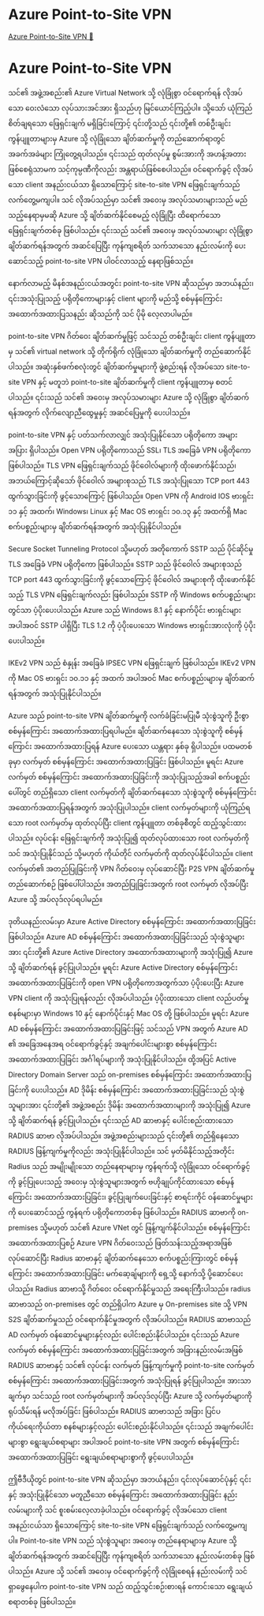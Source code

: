 # Azure Point-to-Site VPN

[Azure Point-to-Site VPN 🔗](https://www.coursera.org/learn/cybersecurity-tools-and-technologies/lecture/vjlfY/azure-point-to-site-vpn)

# Azure Point-to-Site VPN

သင်၏ အဖွဲ့အစည်း၏ Azure Virtual Network သို့ လုံခြုံစွာ ဝင်ရောက်ရန် လိုအပ်သော ဝေးလံသော လုပ်သားအင်အား ရှိသည်ဟု မြင်ယောင်ကြည့်ပါ။ သို့သော် ယုံကြည်စိတ်ချရသော ဖြေရှင်းချက် မရှိခြင်းကြောင့် ၎င်းတို့သည် ၎င်းတို့၏ တစ်ဦးချင်း ကွန်ပျူတာများမှ Azure သို့ လုံခြုံသော ချိတ်ဆက်မှုကို တည်ဆောက်ရာတွင် အခက်အခဲများ ကြုံတွေ့ရပါသည်။ ၎င်းသည် ထုတ်လုပ်မှု စွမ်းအားကို အဟန့်အတား ဖြစ်စေရုံသာမက သင့်ကုမ္ပဏီကိုလည်း အန္တရာယ်ဖြစ်စေပါသည်။ ဝင်ရောက်ခွင့် လိုအပ်သော client အနည်းငယ်သာ ရှိသောကြောင့် site-to-site VPN ဖြေရှင်းချက်သည် လက်တွေ့မကျပါ။ သင် လိုအပ်သည်မှာ သင်၏ အဝေးမှ အလုပ်သမားများသည် မည်သည့်နေရာမှမဆို Azure သို့ ချိတ်ဆက်နိုင်စေမည့် လုံခြုံပြီး ထိရောက်သော ဖြေရှင်းချက်တစ်ခု ဖြစ်ပါသည်။ ၎င်းသည် သင်၏ အဝေးမှ အလုပ်သမားများ လုံခြုံစွာ ချိတ်ဆက်ရန်အတွက် အဆင်ပြေပြီး ကုန်ကျစရိတ် သက်သာသော နည်းလမ်းကို ပေးဆောင်သည့် point-to-site VPN ပါဝင်လာသည့် နေရာဖြစ်သည်။

နောက်လာမည့် မိနစ်အနည်းငယ်အတွင်း point-to-site VPN ဆိုသည်မှာ အဘယ်နည်း၊ ၎င်းအသုံးပြုသည့် ပရိုတိုကောများနှင့် client များကို မည်သို့ စစ်မှန်ကြောင်း အထောက်အထားပြသနည်း ဆိုသည်ကို သင် ပိုမို လေ့လာပါမည်။

point-to-site VPN ဂိတ်ဝေး ချိတ်ဆက်မှုဖြင့် သင်သည် တစ်ဦးချင်း client ကွန်ပျူတာမှ သင်၏ virtual network သို့ တိုက်ရိုက် လုံခြုံသော ချိတ်ဆက်မှုကို တည်ဆောက်နိုင်ပါသည်။ အဆုံးနှစ်ဖက်စလုံးတွင် ချိတ်ဆက်မှုများကို ဖွဲ့စည်းရန် လိုအပ်သော site-to-site VPN နှင့် မတူဘဲ point-to-site ချိတ်ဆက်မှုကို client ကွန်ပျူတာမှ စတင်ပါသည်။ ၎င်းသည် သင်၏ အဝေးမှ အလုပ်သမားများ Azure သို့ လုံခြုံစွာ ချိတ်ဆက်ရန်အတွက် လိုက်လျောညီထွေမှုနှင့် အဆင်ပြေမှုကို ပေးပါသည်။

point-to-site VPN နှင့် ပတ်သက်လာလျှင် အသုံးပြုနိုင်သော ပရိုတိုကော အများအပြား ရှိပါသည်။ Open VPN ပရိုတိုကောသည် SSL၊ TLS အခြေခံ VPN ပရိုတိုကော ဖြစ်ပါသည်။ TLS VPN ဖြေရှင်းချက်သည် ဖိုင်ဝေါလ်များကို ထိုးဖောက်နိုင်သည်၊ အဘယ်ကြောင့်ဆိုသော် ဖိုင်ဝေါလ် အများစုသည် TLS အသုံးပြုသော TCP port 443 ထွက်သွားခြင်းကို ဖွင့်သောကြောင့် ဖြစ်ပါသည်။ Open VPN ကို Android IOS ဗားရှင်း ၁၁ နှင့် အထက်၊ Windows၊ Linux နှင့် Mac OS ဗားရှင်း ၁၀.၁၃ နှင့် အထက်ရှိ Mac စက်ပစ္စည်းများမှ ချိတ်ဆက်ရန်အတွက် အသုံးပြုနိုင်ပါသည်။

Secure Socket Tunneling Protocol သို့မဟုတ် အတိုကောက် SSTP သည် ပိုင်ဆိုင်မှု TLS အခြေခံ VPN ပရိုတိုကော ဖြစ်ပါသည်။ SSTP သည် ဖိုင်ဝေါလ် အများစုသည် TCP port 443 ထွက်သွားခြင်းကို ဖွင့်သောကြောင့် ဖိုင်ဝေါလ် အများစုကို ထိုးဖောက်နိုင်သည့် TLS VPN ဖြေရှင်းချက်လည်း ဖြစ်ပါသည်။ SSTP ကို Windows စက်ပစ္စည်းများတွင်သာ ပံ့ပိုးပေးပါသည်။ Azure သည် Windows 8.1 နှင့် နောက်ပိုင်း ဗားရှင်းများ အပါအဝင် SSTP ပါရှိပြီး TLS 1.2 ကို ပံ့ပိုးပေးသော Windows ဗားရှင်းအားလုံးကို ပံ့ပိုးပေးပါသည်။

IKEv2 VPN သည် စံနှုန်း အခြေခံ IPSEC VPN ဖြေရှင်းချက် ဖြစ်ပါသည်။ IKEv2 VPN ကို Mac OS ဗားရှင်း ၁၀.၁၁ နှင့် အထက် အပါအဝင် Mac စက်ပစ္စည်းများမှ ချိတ်ဆက်ရန်အတွက် အသုံးပြုနိုင်ပါသည်။

Azure သည် point-to-site VPN ချိတ်ဆက်မှုကို လက်ခံခြင်းမပြုမီ သုံးစွဲသူကို ဦးစွာ စစ်မှန်ကြောင်း အထောက်အထားပြရပါမည်။ ချိတ်ဆက်နေသော သုံးစွဲသူကို စစ်မှန်ကြောင်း အထောက်အထားပြရန် Azure ပေးသော ယန္တရား နှစ်ခု ရှိပါသည်။ ပထမတစ်ခုမှာ လက်မှတ် စစ်မှန်ကြောင်း အထောက်အထားပြခြင်း ဖြစ်ပါသည်။ မူရင်း Azure လက်မှတ် စစ်မှန်ကြောင်း အထောက်အထားပြခြင်းကို အသုံးပြုသည့်အခါ စက်ပစ္စည်းပေါ်တွင် တည်ရှိသော client လက်မှတ်ကို ချိတ်ဆက်နေသော သုံးစွဲသူကို စစ်မှန်ကြောင်း အထောက်အထားပြရန်အတွက် အသုံးပြုပါသည်။ client လက်မှတ်များကို ယုံကြည်ရသော root လက်မှတ်မှ ထုတ်လုပ်ပြီး client ကွန်ပျူတာ တစ်ခုစီတွင် ထည့်သွင်းထားပါသည်။ လုပ်ငန်း ဖြေရှင်းချက်ကို အသုံးပြု၍ ထုတ်လုပ်ထားသော root လက်မှတ်ကို သင် အသုံးပြုနိုင်သည် သို့မဟုတ် ကိုယ်တိုင် လက်မှတ်ကို ထုတ်လုပ်နိုင်ပါသည်။ client လက်မှတ်၏ အတည်ပြုခြင်းကို VPN ဂိတ်ဝေးမှ လုပ်ဆောင်ပြီး P2S VPN ချိတ်ဆက်မှု တည်ဆောက်စဉ် ဖြစ်ပေါ်ပါသည်။ အတည်ပြုခြင်းအတွက် root လက်မှတ် လိုအပ်ပြီး Azure သို့ အပ်လုဒ်လုပ်ရပါမည်။

ဒုတိယနည်းလမ်းမှာ Azure Active Directory စစ်မှန်ကြောင်း အထောက်အထားပြခြင်း ဖြစ်ပါသည်။ Azure AD စစ်မှန်ကြောင်း အထောက်အထားပြခြင်းသည် သုံးစွဲသူများအား ၎င်းတို့၏ Azure Active Directory အထောက်အထားများကို အသုံးပြု၍ Azure သို့ ချိတ်ဆက်ရန် ခွင့်ပြုပါသည်။ မူရင်း Azure Active Directory စစ်မှန်ကြောင်း အထောက်အထားပြခြင်းကို open VPN ပရိုတိုကောအတွက်သာ ပံ့ပိုးပေးပြီး Azure VPN client ကို အသုံးပြုရန်လည်း လိုအပ်ပါသည်။ ပံ့ပိုးထားသော client လည်ပတ်မှု စနစ်များမှာ Windows 10 နှင့် နောက်ပိုင်းနှင့် Mac OS တို့ ဖြစ်ပါသည်။ မူရင်း Azure AD စစ်မှန်ကြောင်း အထောက်အထားပြခြင်းဖြင့် သင်သည် VPN အတွက် Azure AD ၏ အခြေအနေအရ ဝင်ရောက်ခွင့်နှင့် အချက်ပေါင်းများစွာ စစ်မှန်ကြောင်း အထောက်အထားပြခြင်း အင်္ဂါရပ်များကို အသုံးပြုနိုင်ပါသည်။ ထို့အပြင် Active Directory Domain Server သည် on-premises စစ်မှန်ကြောင်း အထောက်အထားပြခြင်းကို ပေးပါသည်။ AD ဒိုမိန်း စစ်မှန်ကြောင်း အထောက်အထားပြခြင်းသည် သုံးစွဲသူများအား ၎င်းတို့၏ အဖွဲ့အစည်း ဒိုမိန်း အထောက်အထားများကို အသုံးပြု၍ Azure သို့ ချိတ်ဆက်ရန် ခွင့်ပြုပါသည်။ ၎င်းသည် AD ဆာဗာနှင့် ပေါင်းစည်းထားသော RADIUS ဆာဗာ လိုအပ်ပါသည်။ အဖွဲ့အစည်းများသည် ၎င်းတို့၏ တည်ရှိနေသော RADIUS ဖြန့်ကျက်မှုကိုလည်း အသုံးပြုနိုင်ပါသည်။ သင် မှတ်မိနိုင်သည့်အတိုင်း Radius သည် အမျိုးမျိုးသော တည်နေရာများမှ ကွန်ရက်သို့ လုံခြုံသော ဝင်ရောက်ခွင့်ကို ခွင့်ပြုပေးသည့် အဝေးမှ သုံးစွဲသူများအတွက် ဗဟိုချုပ်ကိုင်ထားသော စစ်မှန်ကြောင်း အထောက်အထားပြခြင်း၊ ခွင့်ပြုချက်ပေးခြင်းနှင့် စာရင်းကိုင် ဝန်ဆောင်မှုများကို ပေးဆောင်သည့် ကွန်ရက် ပရိုတိုကောတစ်ခု ဖြစ်ပါသည်။ RADIUS ဆာဗာကို on-premises သို့မဟုတ် သင်၏ Azure VNet တွင် ဖြန့်ကျက်နိုင်ပါသည်။ စစ်မှန်ကြောင်း အထောက်အထားပြစဉ် Azure VPN ဂိတ်ဝေးသည် ဖြတ်သန်းသည့်အရာအဖြစ် လုပ်ဆောင်ပြီး Radius ဆာဗာနှင့် ချိတ်ဆက်နေသော စက်ပစ္စည်းကြားတွင် စစ်မှန်ကြောင်း အထောက်အထားပြခြင်း မက်ဆေ့ချ်များကို ရှေ့သို့ နောက်သို့ ပို့ဆောင်ပေးပါသည်။ Radius ဆာဗာသို့ ဂိတ်ဝေး ဝင်ရောက်နိုင်မှုသည် အရေးကြီးပါသည်။ radius ဆာဗာသည် on-premises တွင် တည်ရှိပါက Azure မှ On-premises site သို့ VPN S2S ချိတ်ဆက်မှုသည် ဝင်ရောက်နိုင်မှုအတွက် လိုအပ်ပါသည်။ RADIUS ဆာဗာသည် AD လက်မှတ် ဝန်ဆောင်မှုများနှင့်လည်း ပေါင်းစည်းနိုင်ပါသည်။ ၎င်းသည် Azure လက်မှတ် စစ်မှန်ကြောင်း အထောက်အထားပြခြင်းအတွက် အခြားနည်းလမ်းအဖြစ် RADIUS ဆာဗာနှင့် သင်၏ လုပ်ငန်း လက်မှတ် ဖြန့်ကျက်မှုကို point-to-site လက်မှတ် စစ်မှန်ကြောင်း အထောက်အထားပြခြင်းအတွက် အသုံးပြုရန် ခွင့်ပြုပါသည်။ အားသာချက်မှာ သင်သည် root လက်မှတ်များကို အပ်လုဒ်လုပ်ပြီး Azure သို့ လက်မှတ်များကို ရုပ်သိမ်းရန် မလိုအပ်ခြင်း ဖြစ်ပါသည်။ RADIUS ဆာဗာသည် အခြား ပြင်ပ ကိုယ်ရေးကိုယ်တာ စနစ်များနှင့်လည်း ပေါင်းစည်းနိုင်ပါသည်။ ၎င်းသည် အချက်ပေါင်းများစွာ ရွေးချယ်စရာများ အပါအဝင် point-to-site VPN အတွက် စစ်မှန်ကြောင်း အထောက်အထားပြခြင်း ရွေးချယ်စရာများစွာကို ဖွင့်ပေးပါသည်။

ဤဗီဒီယိုတွင် point-to-site VPN ဆိုသည်မှာ အဘယ်နည်း၊ ၎င်းလုပ်ဆောင်ပုံနှင့် ၎င်းနှင့် အသုံးပြုနိုင်သော မတူညီသော စစ်မှန်ကြောင်း အထောက်အထားပြခြင်း နည်းလမ်းများကို သင် စူးစမ်းလေ့လာခဲ့ပါသည်။ ဝင်ရောက်ခွင့် လိုအပ်သော client အနည်းငယ်သာ ရှိသောကြောင့် site-to-site VPN ဖြေရှင်းချက်သည် လက်တွေ့မကျပါ။ Point-to-site VPN သည် သုံးစွဲသူများ အဝေးမှ တည်နေရာများမှ Azure သို့ ချိတ်ဆက်ရန်အတွက် အဆင်ပြေပြီး ကုန်ကျစရိတ် သက်သာသော နည်းလမ်းတစ်ခု ဖြစ်ပါသည်။ Azure သို့ သင်၏ အဝေးမှ ဝင်ရောက်ခွင့်ကို လုံခြုံစေရန် နည်းလမ်းကို သင် ရှာဖွေနေပါက point-to-site VPN သည် ထည့်သွင်းစဉ်းစားရန် ကောင်းသော ရွေးချယ်စရာတစ်ခု ဖြစ်ပါသည်။
